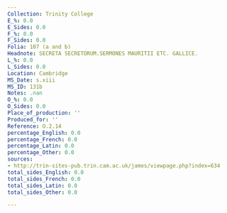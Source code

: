 ```yaml
---
Collection: Trinity College
E_%: 0.0
E_Sides: 0.0
F_%: 0.0
F_Sides: 0.0
Folia: 107 (a and b)
Headnote: SECRETA SECRETORUM.SERMONES MAURITII ETC. GALLICE.
L_%: 0.0
L_Sides: 0.0
Location: Cambridge
MS_Date: s.xiii
MS_ID: 131b
Notes: .nan
O_%: 0.0
O_Sides: 0.0
Place_of_production: ''
Produced_for: ''
Reference: O.2.14
percentage_English: 0.0
percentage_French: 0.0
percentage_Latin: 0.0
percentage_Other: 0.0
sources:
- http://trin-sites-pub.trin.cam.ac.uk/james/viewpage.php?index=634
total_sides_English: 0.0
total_sides_French: 0.0
total_sides_Latin: 0.0
total_sides_Other: 0.0

---
```

